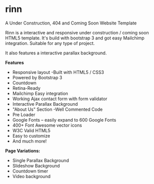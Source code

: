 # rinn
A Under Construction, 404 and Coming Soon Website Template 

Rinn is a interactive and responsive under construction / coming soon HTML5 template. It's build with bootstrap 3 and got easy Mailchimp integration. Suitable for any type of project.

It also features a interactive parallax background. 

**Features** 
- Responsive layout -Built with HTML5 / CSS3 
- Powered by Bootstrap 3 
- Countdown 
- Retina-Ready 
- Mailchimp Easy integration 
- Working Ajax contact form with form validator 
- Interactive Parallax Background 
- "About Us" Section -Well Commented Code 
- Pre Loader 
- Google Fonts 
– easily expand to 600 Google Fonts 
- 400+ Font Awesome vector icons 
- W3C Valid HTML5 
- Easy to customize 
- And much more!

**Page Variations:** 
- Single Parallax Background 
- Slideshow Background 
- Countdown timer 
- Video background